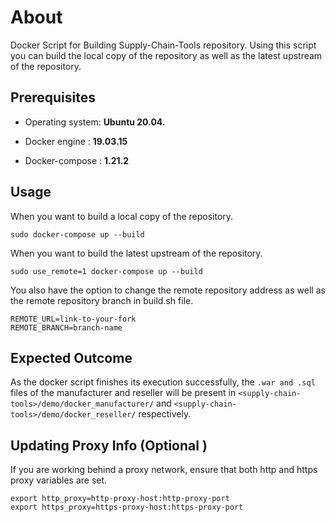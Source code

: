 # About

Docker Script for Building Supply-Chain-Tools repository. Using this script you can build the local copy of the repository as well as the latest upstream of the repository.

## Prerequisites

- Operating system: **Ubuntu 20.04.**

- Docker engine : **19.03.15**

- Docker-compose : **1.21.2**



## Usage

When you want to build a local copy of the repository.

``` sudo docker-compose up --build ```

When you want to build the latest upstream of the repository.

``` sudo use_remote=1 docker-compose up --build ```

You also have the option to change the remote repository address as well as the remote repository branch in build.sh file.

    REMOTE_URL=link-to-your-fork
    REMOTE_BRANCH=branch-name

## Expected Outcome
As the docker script finishes its execution successfully, the ```.war and .sql``` files of the manufacturer and reseller will be present in ```<supply-chain-tools>/demo/docker_manufacturer/```  and ```<supply-chain-tools>/demo/docker_reseller/``` respectively.

## Updating Proxy Info (Optional )
If you are working behind a proxy network, ensure that both http and https proxy variables are set.

    export http_proxy=http-proxy-host:http-proxy-port
    export https_proxy=https-proxy-host:https-proxy-port

